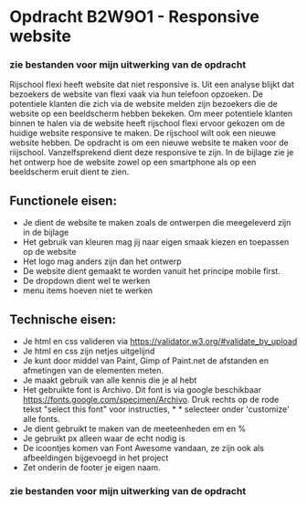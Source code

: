 # Opdracht B2W9O1 - Responsive website
### zie bestanden voor mijn uitwerking van de opdracht

Rijschool flexi heeft website dat niet responsive is. Uit een analyse blijkt dat bezoekers de website van flexi vaak via hun telefoon opzoeken. De potentiele klanten die zich via de website melden zijn bezoekers die de website op een beeldscherm hebben bekeken. Om meer potentiele klanten binnen te halen via de website heeft rijschool flexi ervoor gekozen om de huidige website responsive te maken. De rijschool wilt ook een nieuwe website hebben. De opdracht is om een nieuwe website te maken voor de riijschool. Vanzelfsprekend dient deze responsive te zijn. In de bijlage zie je het ontwerp hoe de website zowel op een smartphone als op een beeldscherm eruit dient te zien.

## Functionele eisen:

* Je dient de website te maken zoals de ontwerpen die meegeleverd zijn in de bijlage
* Het gebruik van kleuren mag jij naar eigen smaak kiezen en toepassen op de website
* Het logo mag anders zijn dan het ontwerp
* De website dient gemaakt te worden vanuit het principe mobile first.
* De dropdown dient wel te werken
* menu items hoeven niet te werken
## Technische eisen:

* Je html en css valideren via https://validator.w3.org/#validate_by_upload
* Je html en css zijn netjes uitgelijnd
* Je kunt door middel van Paint, Gimp of Paint.net de afstanden en afmetingen van de elementen meten.
* Je maakt gebruik van alle kennis die je al hebt
* Het gebruikte font is Archivo. Dit font is via google beschikbaar https://fonts.google.com/specimen/Archivo. Druk rechts op de rode tekst "select this font" voor instructies, * * selecteer onder 'customize' alle fonts.
* Je dient gebruikt te maken van de meeteenheden em en %
* Je gebruikt px alleen waar de echt nodig is
* De icoontjes komen van Font Awesome vandaan, ze zijn ook als afbeeldingen bijgevoegd in het project
* Zet onderin de footer je eigen naam.


### zie bestanden voor mijn uitwerking van de opdracht
